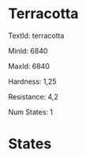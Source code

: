 # Terracotta

TextId: terracotta

MinId: 6840

MaxId: 6840

Hardness: 1,25

Resistance: 4,2


Num States: 1

# States
```

```